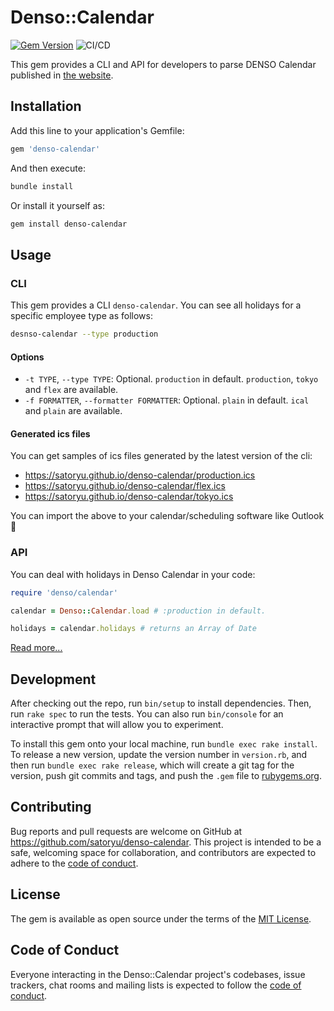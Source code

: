 # Denso::Calendar

[![Gem Version](https://badge.fury.io/rb/denso-calendar.svg)](https://badge.fury.io/rb/denso-calendar)
![CI/CD](https://github.com/satoryu/denso-calendar/workflows/CI/CD/badge.svg)

This gem provides a CLI and API for developers to parse DENSO Calendar published in [the website](https://www.denso.com/jp/ja/about-us/calendar/).

## Installation

Add this line to your application's Gemfile:

```ruby
gem 'denso-calendar'
```

And then execute:

```sh
bundle install
```

Or install it yourself as:

```sh
gem install denso-calendar
```

## Usage

### CLI

This gem provides a CLI `denso-calendar`.
You can see all holidays for a specific employee type as follows:

```sh
desnso-calendar --type production
```

#### Options

- `-t TYPE`, `--type TYPE`: Optional. `production` in default. `production`, `tokyo` and `flex` are available.
- `-f FORMATTER`, `--formatter FORMATTER`: Optional. `plain` in default. `ical` and `plain` are available.

#### Generated ics files

You can get samples of ics files generated by the latest version of the cli:

- https://satoryu.github.io/denso-calendar/production.ics
- https://satoryu.github.io/denso-calendar/flex.ics
- https://satoryu.github.io/denso-calendar/tokyo.ics

You can import the above to your calendar/scheduling software like Outlook :calendar:

### API

You can deal with holidays in Denso Calendar in your code:

```ruby
require 'denso/calendar'

calendar = Denso::Calendar.load # :production in default.

holidays = calendar.holidays # returns an Array of Date
```

[Read more...](https://satoryu.github.io/denso-calendar/)

## Development

After checking out the repo, run `bin/setup` to install dependencies. Then, run `rake spec` to run the tests. You can also run `bin/console` for an interactive prompt that will allow you to experiment.

To install this gem onto your local machine, run `bundle exec rake install`. To release a new version, update the version number in `version.rb`, and then run `bundle exec rake release`, which will create a git tag for the version, push git commits and tags, and push the `.gem` file to [rubygems.org](https://rubygems.org).

## Contributing

Bug reports and pull requests are welcome on GitHub at https://github.com/satoryu/denso-calendar. This project is intended to be a safe, welcoming space for collaboration, and contributors are expected to adhere to the [code of conduct](https://github.com/satoryu/denso-calendar/blob/master/CODE_OF_CONDUCT.md).


## License

The gem is available as open source under the terms of the [MIT License](https://opensource.org/licenses/MIT).

## Code of Conduct

Everyone interacting in the Denso::Calendar project's codebases, issue trackers, chat rooms and mailing lists is expected to follow the [code of conduct](https://github.com/satoryu/denso-calendar/blob/master/CODE_OF_CONDUCT.md).
